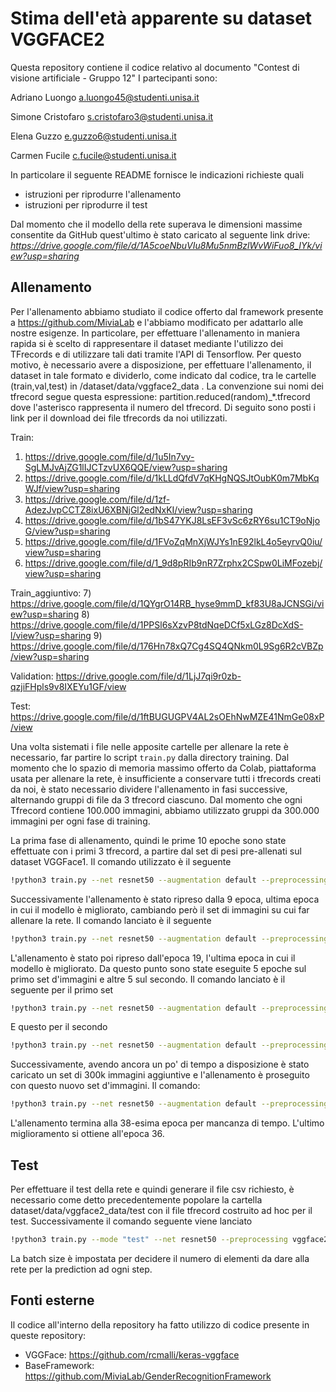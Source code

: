 # Stima dell'età apparente su dataset VGGFACE2

Questa repository contiene il codice relativo al documento "Contest di visione artificiale - Gruppo 12"
I partecipanti sono:

Adriano Luongo  a.luongo45@studenti.unisa.it

Simone Cristofaro s.cristofaro3@studenti.unisa.it

Elena Guzzo e.guzzo6@studenti.unisa.it

Carmen Fucile c.fucile@studenti.unisa.it

In particolare il seguente README fornisce le indicazioni richieste quali

- istruzioni per riprodurre l'allenamento
- istruzioni per riprodurre il test

Dal momento che il modello della rete superava le dimensioni massime consentite da GitHub quest'ultimo è stato caricato al seguente link drive:
*https://drive.google.com/file/d/1A5coeNbuVIu8Mu5nmBzlWvWiFuo8_IYk/view?usp=sharing*

## Allenamento
Per l'allenamento abbiamo studiato il codice offerto dal framework presente a  https://github.com/MiviaLab e l'abbiamo modificato per adattarlo alle nostre esigenze.
In particolare, per effettuare l'allenamento in maniera rapida si è scelto di rappresentare il dataset mediante l'utilizzo dei TFrecords e di utilizzare tali dati tramite l'API di Tensorflow. Per questo motivo, è necessario avere a disposizione, per effettuare l'allenamento, il dataset in tale formato e dividerlo, come indicato dal codice, tra le cartelle (train,val,test) in /dataset/data/vggface2_data . La convenzione sui nomi dei tfrecord segue questa espressione: partition.reduced(random)_*.tfrecord dove l'asterisco rappresenta il numero del tfrecord. 
Di seguito sono posti i link per il download dei file tfrecords da noi utilizzati.

Train:
1) https://drive.google.com/file/d/1u5In7vy-SgLMJvAjZG1lIJCTzvUX6QQE/view?usp=sharing
2) https://drive.google.com/file/d/1kLLdQfdV7qKHgNQSJtOubK0m7MbKqWJf/view?usp=sharing
3) https://drive.google.com/file/d/1zf-AdezJvpCCTZ8ixU6XBNjGl2edNxKI/view?usp=sharing
4) https://drive.google.com/file/d/1bS47YKJ8LsEF3vSc6zRY6su1CT9oNjoG/view?usp=sharing
5) https://drive.google.com/file/d/1FVoZqMnXjWJYs1nE92lkL4o5eyrvQ0iu/view?usp=sharing
6) https://drive.google.com/file/d/1_9d8pRIb9nR7Zrphx2CSpw0LiMFozebj/view?usp=sharing

Train_aggiuntivo:
7) https://drive.google.com/file/d/1QYgrO14RB_hyse9mmD_kf83U8aJCNSGi/view?usp=sharing
8) https://drive.google.com/file/d/1PPSl6sXzvP8tdNqeDCf5xLGz8DcXdS-l/view?usp=sharing
9) https://drive.google.com/file/d/176Hn78xQ7Cg4SQ4QNkm0L9Sg6R2cVBZp/view?usp=sharing

Validation:
https://drive.google.com/file/d/1LjJ7qi9r0zb-qzjiFHpls9v8IXEYu1GF/view

Test:
https://drive.google.com/file/d/1ftBUGUGPV4AL2sOEhNwMZE41NmGe08xP/view

Una volta sistemati i file nelle apposite cartelle per allenare la rete è necessario, far partire lo script <code>train.py</code> dalla directory training. 
Dal momento che lo spazio di memoria massimo offerto da Colab, piattaforma usata per allenare la rete, è insufficiente a conservare tutti i tfrecords creati da noi, è stato necessario dividere l'allenamento in fasi successive, alternando gruppi di file da 3 tfrecord ciascuno. Dal momento che ogni Tfrecord contiene 100.000 immagini, abbiamo utilizzato gruppi da 300.000 immagini per ogni fase di training.

La prima fase di allenamento, quindi le prime 10 epoche sono state effettuate con i primi 3 tfrecord, a partire dal set di pesi pre-allenati sul dataset VGGFace1. Il comando utilizzato è il seguente 
```bash
!python3 train.py --net resnet50 --augmentation default --preprocessing vggface2 --optimizer adam --pretraining vggface --batch 128 --lr 0.001 --training-epochs 10 --dir "/path/to/save/results"
```
Successivamente l'allenamento è stato ripreso dalla 9 epoca, ultima epoca in cui il modello è migliorato, cambiando però il set di immagini su cui far allenare la rete.
Il comando lanciato è il seguente
```bash
!python3 train.py --net resnet50 --augmentation default --preprocessing vggface2 --optimizer adam --resume True --resumepath 'checkpoint.09.hdf5' --batch 128 --lr 0.001 --training-epochs 20 --dir "/path/to/save/results"
```

L'allenamento è stato poi ripreso dall'epoca 19, l'ultima epoca in cui il modello è migliorato. Da questo punto sono state eseguite 5 epoche sul primo set d'immagini e altre 5 sul secondo. Il comando lanciato è il seguente per il primo set 
```bash
!python3 train.py --net resnet50 --augmentation default --preprocessing vggface2 --optimizer adam --resume True --resumepath 'checkpoint.19.hdf5' --batch 128 --lr 0.001 --training-epochs 25 --dir "/path/to/save/results"
```
E questo per il secondo 

```bash
!python3 train.py --net resnet50 --augmentation default --preprocessing vggface2 --optimizer adam --resume True --resumepath 'checkpoint.25.hdf5' --batch 128 --lr 0.001 --training-epochs 30 --dir "/path/to/save/results"
```

Successivamente, avendo ancora un po' di tempo a disposizione è stato caricato un set di 300k immagini aggiuntive e l'allenamento è proseguito con questo nuovo set d'immagini.
Il comando: 
```bash
!python3 train.py --net resnet50 --augmentation default --preprocessing vggface2 --optimizer adam --resume True --resumepath 'checkpoint.30.hdf5' --batch 128 --lr 0.001 --training-epochs 40 --dir "/path/to/save/results"
```
L'allenamento termina alla 38-esima epoca per mancanza di tempo. L'ultimo miglioramento si ottiene all'epoca 36. 

## Test
Per effettuare il test della rete e quindi generare il file csv richiesto, è necessario come detto precedentemente popolare la cartella dataset/data/vggface2_data/test con il file tfrecord costruito ad hoc per il test. 
Successivamente il comando seguente viene lanciato

```bash
!python3 train.py --mode "test" --net resnet50 --preprocessing vggface2  --testweights 'checkpoint.36.hdf5' --batch 128 
```
La batch size è impostata per decidere il numero di elementi da dare alla rete per la prediction ad ogni step. 


## Fonti esterne
Il codice all'interno della repository ha fatto utilizzo di codice presente in queste repository:
* VGGFace: https://github.com/rcmalli/keras-vggface
* BaseFramework: https://github.com/MiviaLab/GenderRecognitionFramework



